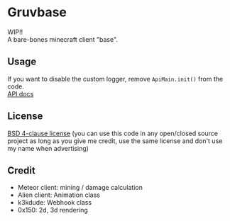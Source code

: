 # Gruvbase
WIP!! <br>
A bare-bones minecraft client "base".
## Usage
If you want to disable the custom logger, remove `ApiMain.init()` from the code.<br>
[API docs](api.md)
## License
[BSD 4-clause license](LICENSE)
(you can use this code in any open/closed source project as long as you give me credit, use the same license and don't use my name when advertising)
## Credit
- Meteor client: mining / damage calculation
- Alien client: Animation class
- k3kdude: Webhook class
- 0x150: 2d, 3d rendering
